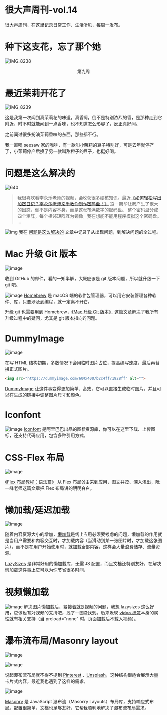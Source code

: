 # 很大声周刊-vol.14
很大声周刊，在这里记录日常工作、生活所见，每周一发布。

# 种下这支花，忘了那个她
![IMG_8238](https://user-images.githubusercontent.com/20842136/128630617-f8d4255f-b498-4260-a709-4ed848b73ce1.jpeg)
<p align="center">第九周</p>

# 最近茉莉开花了
![IMG_8239](https://user-images.githubusercontent.com/20842136/128630636-267756eb-0b6c-4921-9f89-15d5c45bda39.jpeg)

这是我第一次闻到真茉莉花的味道，真香啊，倒不是特别浓烈的香，是那种走到它附近，时不时就能闻到一点香味，也不知道怎么形容了，反正真好闻。

之前闻过很多扮演茉莉香味的东西，那些都不行。

我一直喝 seesaw 家的咖啡，有一款叫小茉莉的豆子特别好，可是去年就停产了，小茉莉停产后换了另一款叫甜橙子的豆子，也挺好喝。

# 问题是这么解决的
![640](https://user-images.githubusercontent.com/20842136/128628618-71e9d484-37bc-4ade-93b9-6d45894b5bfc.png)

> 我很喜欢看李永乐老师的视频，会收获很多硬核知识。最近[《如何轻松写出加密日记？李永乐老师亲手教你制作密码盘！》](https://www.youtube.com/watch?v=32xToL3JdU0&t=194s) 这一期却让我产生了很大的困惑，倒不是内容本身，而是这张布满数字的密码盘。
> 整个密码盘分成四个矩阵，每个相邻矩阵互为镜像，我在想能不能用程序模拟这个密码盘。
> ...

![img](https://user-images.githubusercontent.com/20842136/128628762-109106f5-12c7-4418-a0c4-d129b6e3f8be.png)
我在 [问题是这么解决的](https://mp.weixin.qq.com/s?__biz=MzAxOTM5MzY1Ng==&mid=2648610367&idx=1&sn=4e7f5fa1d0c423ca2c51e5544c7e372d&chksm=83ed8b28b49a023ee35fa2472463bc0f9677d9109268c0dd50215a2345e2fcc16ee3a6d5cc9d&token=1546513146&lang=zh_CN#rd) 文章中记录了从出现问题，到解决问题的全过程。

# Mac 升级 Git 版本
![image](https://user-images.githubusercontent.com/20842136/128628954-1096b8f8-f6ef-4d1f-a47c-f958f9023262.png)

收到 GitHub 的邮件，看的一知半解，大概应该是 git 版本问题，所以就升级一下 git 吧。

![image](https://user-images.githubusercontent.com/20842136/128629035-d8fcff41-a840-458f-82dc-f4779ec33dcc.png)
[Homebrew](https://brew.sh/) 是 macOS 端的软件包管理器，可以用它安装管理各种软件、库，只要涉及到编程，就一定离不开它。

升级 git 也需要用到 Homebrew，[《Mac 升级 Git 版本》](https://www.jianshu.com/p/6eca0eadcc22) 这篇文章解决了我所有升级过程中的疑问，尤其是 git 版本指向的问题。

# DummyImage
![image](https://user-images.githubusercontent.com/20842136/128629404-139706f6-eedb-423f-b17e-44eb0c5630cd.png)

在写 HTML 结构初期，多数情况下会用临时图片占位，提高编写速度，最后再替换正式图片。
``` html
<img src="https://dummyimage.com/600x400/b2c4ff/1928ff" alt="">
```
[DummyImage](https://dummyimage.com/) 让这件事变得更加简单、高效，它可以直接生成临时图片，并且可以在生成的链接中调整图片尺寸和颜色。

# Iconfont
![image](https://user-images.githubusercontent.com/20842136/128629481-5e2e379a-d16d-41b0-9437-63a054c7e547.png)
[Iconfont](https://www.iconfont.cn/help/detail?spm=a313x.7781069.1998910419.dfd524534&helptype=about) 是阿里巴巴出品的图标资源库，你可以在这里下载、上传图标，还支持代码应用，包含多种引用方式。

# CSS-Flex 布局
![image](https://user-images.githubusercontent.com/20842136/128629566-1139c818-69f2-4725-b491-3a538fbcce10.png)

[《Flex 布局教程：语法篇》](https://www.ruanyifeng.com/blog/2015/07/flex-grammar.html) 从 Flex 布局的由来到应用，图文并茂、深入浅出，阮一峰老师这篇文章把 Flex 布局讲的明明白白。

# 懒加载/延迟加载
![image](https://user-images.githubusercontent.com/20842136/128629694-025c2d31-69e8-43bd-a194-71a4bffc2966.png)

随着内容资源大小的增加，[懒加载](https://developer.mozilla.org/zh-CN/docs/Web/Performance/Lazy_loading)是线上应用必须要考虑的问题，懒加载的作用就是当用户需要和内容交互时，才加载内容（当滑动到某一张图片时，才加载这张图片），而不是在用户开始使用时，就加载全部内容，这样会大量浪费储存、流量资源。

[LazySizes](http://afarkas.github.io/lazysizes/#examples) 是非常好用的懒加载库，无需 JS 配置，而且文档还特别友好，在解决懒加载这件事上它可以为你节省很多时间。

# 视频懒加载
![image](https://user-images.githubusercontent.com/20842136/128629939-3468d01e-1e99-43b7-b48d-59fd1a6245e2.png)
解决图片懒加载后，紧接着就是视频的问题，我想 lazysizes 这么好用，应该也有对视频的支持吧，找了一圈没找到。后来发现 [video 标签](https://www.w3school.com.cn/tags/att_video_preload.asp)本身的属性就有相关支持（当 preload="none" 时，页面加载后不载入视频）。

# 瀑布流布局/Masonry layout
![image](https://user-images.githubusercontent.com/20842136/128630044-f9b2ef46-0b24-4413-994c-d2d018680363.png)

![image](https://user-images.githubusercontent.com/20842136/128630085-7a256b6c-21ee-4476-bf06-772a0637d57b.png)

说起瀑布流布局就不得不提到 [Pinterest](https://www.pinterest.com/) 、[Unsplash](https://unsplash.com/)，这种结构很适合展示大量卡片式内容，最近我也遇到了这样的需求。

![image](https://user-images.githubusercontent.com/20842136/128630122-754698f5-32a9-4690-be83-cc6912b9e14e.png)

[Masonry](https://masonry.desandro.com/) 是 JavaScript 瀑布流（Masonry Layouts）布局库，支持响应式布局。配置很简单，文档也足够友好，它帮我顺利地解决了瀑布流布局需求。
